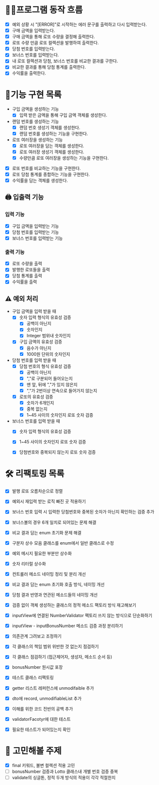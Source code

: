 # 👩‍💻프로그램 동작 흐름

- [x] 예외 상황 시 "[ERROR]"로 시작하는 에러 문구를 출력하고 다시 입력받는다.
- [x] 구매 금액을 입력받는다.
- [x] 구매 금액을 통해 로또 수량을 결정해 출력한다.
- [x] 로또 수량 만큼 로또 컬렉션을 발행하여 출력한다.
- [x] 당첨 번호를 입력받는다.
- [x] 보너스 번호를 입력받는다.
- [x] 내 로또 컬렉션과 당첨, 보너스 번호를 비교한 결과를 구한다.
- [x] 비교한 결과를 통해 당첨 통계를 출력한다.
- [x] 수익률을 출력한다.

# 📝기능 구현 목록

- 구입 금액을 생성하는 기능
    - [x] 입력 받은 금액을 통해 구입 금액 객체를 생성한다. 
- 랜덤 번호를 생성하는 기능
    - [x] 랜덤 번호 생성기 객체를 생성한다.
    - [x] 랜덤 번호를 생성하는 기능을 구현한다.
- 로또 여러장을 생성하는 기능
    - [x] 로또 여러장을 담는 객체를 생성한다.
    - [x] 로또 여러장 생성기 객체를 생성한다.
    - [x] 수량만큼 로또 여러장을 생성하는 기능을 구현한다.
- [x] 로또 번호를 비교하는 기능을 구현한다.
- [x] 로또 당첨 통계를 종합하는 기능을 구현한다.
- [x] 수익률을 담는 객체를 생성한다.

## 🖨️ 입출력 기능

### 입력 기능

- [x] 구입 금액을 입력받는 기능 
- [x] 당첨 번호를 입력받는 기능 
- [x] 보너스 번호를 입력받는 기능 

### 출력 기능

- [x] 로또 수량을 출력 
- [x] 발행한 로또들을 출력 
- [x] 당첨 통계를 출력 
- [x] 수익률을 출력 

## ⚠️ 예외 처리

- 구입 금액을 입력 받을 때
    - [x] 숫자 입력 형식의 유효성 검증 
      - [x] 공백이 아닌지
      - [x] 숫자인지
      - [x] Integer 범위내 숫자인지
    - [x] 구입 금액의 유효성 검증
      - [x] 음수가 아닌지
      - [x] 1000원 단위의 숫자인지
- 당첨 번호를 입력 받을 때
  - [x] 당첨 번호의 형식 유효성 검증
    - [x] 공백이 아닌지
    - [x] ","로 구분되어 들어오는지
    - [x] 맨 앞, 뒤에 ","가 있지 않은지
    - [x] ","가 2번이상 연속으로 들어가지 않는지 
  - [x] 로또의 유효성 검증
      - [x] 숫자가 6개인지
      - [x] 중복 없는지
      - [x] 1~45 사이의 숫자인지  로또 숫자 검증
- 보너스 번호를 입력 받을 때
  - [x] 숫자 입력 형식의 유효성 검증 
  - [x] 1~45 사이의 숫자인지 로또 숫자 검증
  - [x] 당첨번호와 중복되지 않는지 로또 숫자 검증
      

# 🛠 리팩토링 목록
- [x] 발행 로또 오름차순으로 정렬
- [x] 예외시 재입력 받는 로직 빠진 곳 적용하기
- [x] 보너스 번호 입력 시 입력한 당첨번호와 중복된 숫자가 아닌지 확인하는 검증 추가
- [x] 보너스볼의 경우 6개 일치로 되어있는 문제 해결
- [x] 비교 결과 담는 enum 초기화 문제 해결
- [x] 구분자 상수 모음 클래스를 enum에서 일반 클래스로 수정
- [x] 예외 메시지 필요한 부분만 상수화
- [x] 숫자 리터럴 상수화
- [x] 컨트롤러 메소드 네이밍 정리 및 분리 개선
- [x] 비교 결과 담는 enum 초기화 호출 방식, 네이밍 개선
- [x] 당첨 결과 반영과 연관된 메소드들의 네이밍 개선
- [x] 검증 없이 객체 생성하는 클래스의 정적 메소드 팩토리 방식 재고해보기
- [x] inputView에 연결된 NumberValidator 팩토리 쓰지 않는 방식으로 단순화하기
- [x] inputView - inputBonusNumber 메소드 검증 과정 분리하기
- [x] 의존관계 그려보고 조정하기
- [x] 각 클래스의 책임 범위 위반한 것 없는지 점검하기
- [x] 각 클래스 점검하기 (접근제어자, 생성자, 메소드 순서 등) 
- [x] bonusNumber 원시값 포장
- [x] 테스트 클래스 리팩토링
- [x] getter 리스트 레퍼런스에 unmodifaible 추가
- [x] dto에 record, unmodifiableList 추가
- [x] 이해를 위한 코드 전반의 공백 추가 
- [x] validatorFacotyr에 대한 테스트
- [x] 필요한 테스트가 되어있는지 확인


# 🧐 고민해볼 주제

- [x] final 키워드, 불변 컬렉션 적용 고민
- [ ] bonusNumber 검증과 Lotto 클래스내 개별 번호 검증 중복
- [ ] validate의 싱글톤, 정적 두개 방식의 적용이 각각 적절한지